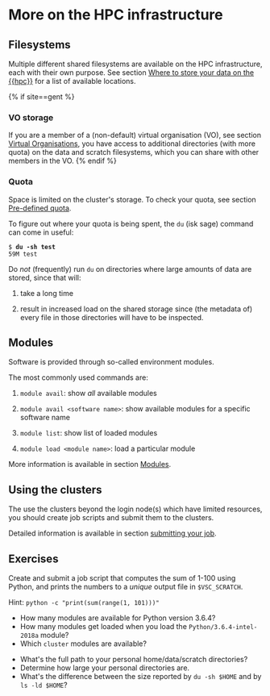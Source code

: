# More on the HPC infrastructure
## Filesystems

Multiple different shared filesystems are available on the HPC
infrastructure, each with their own purpose. See section
[Where to store your data on the {{hpc}}](../running_jobs_with_input_output_data.md#where-to-store-your-data-on-the-hpc)
for a list of available locations.

{% if site==gent %}
### VO storage
If you are a member of a (non-default) virtual organisation (VO), see section
[Virtual Organisations](../running_jobs_with_input_output_data.md#virtual-organisations),
you have access to additional directories (with more quota) on the data and
scratch filesystems, which you can share with other members in the VO.
{% endif %}

### Quota
Space is limited on the cluster's storage. To check your quota, see section
[Pre-defined quota](../running_jobs_with_input_output_data.md#pre-defined-quotas).

To figure out where your quota is being spent, the `du` (isk sage)
command can come in useful:
<pre><code>$ <b>du -sh test</b>
59M test
</code></pre>

Do *not* (frequently) run `du` on directories where large amounts of
data are stored, since that will:

1.  take a long time

2.  result in increased load on the shared storage since (the metadata
    of) every file in those directories will have to be inspected.

## Modules

Software is provided through so-called environment modules.

The most commonly used commands are:

1.  `module avail`: show *all* available modules

2.  `module avail <software name>`: show available modules for a
    specific software name

3.  `module list`: show list of loaded modules

4.  `module load <module name>`: load a particular module

More information is available in section
[Modules](../running_batch_jobs.md#modules).

## Using the clusters
The use the clusters beyond the login node(s) which have limited resources, you
should create job scripts and submit them to the clusters.

Detailed information is available in section
[submitting your job](../running_batch_jobs.md#defining-and-submitting-your-job).

## Exercises

Create and submit a job script that computes the sum of 1-100 using
Python, and prints the numbers to a *unique* output file in
`$VSC_SCRATCH`.

Hint: `python -c "print(sum(range(1, 101)))"`

-   How many modules are available for Python version 3.6.4?
-   How many modules get loaded when you load the `Python/3.6.4-intel-2018a` module?
-   Which `cluster` modules are available?
<!-- -->
-   What's the full path to your personal home/data/scratch directories?
-   Determine how large your personal directories are.
-   What's the difference between the size reported by `du -sh $HOME` and by `ls -ld $HOME`?

